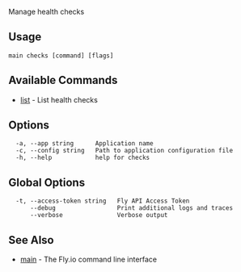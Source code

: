 Manage health checks

## Usage
~~~
main checks [command] [flags]
~~~

## Available Commands
* [list](/docs/flyctl/main-checks-list/)	 - List health checks

## Options

~~~
  -a, --app string      Application name
  -c, --config string   Path to application configuration file
  -h, --help            help for checks
~~~

## Global Options

~~~
  -t, --access-token string   Fly API Access Token
      --debug                 Print additional logs and traces
      --verbose               Verbose output
~~~

## See Also

* [main](/docs/flyctl/main/)	 - The Fly.io command line interface

